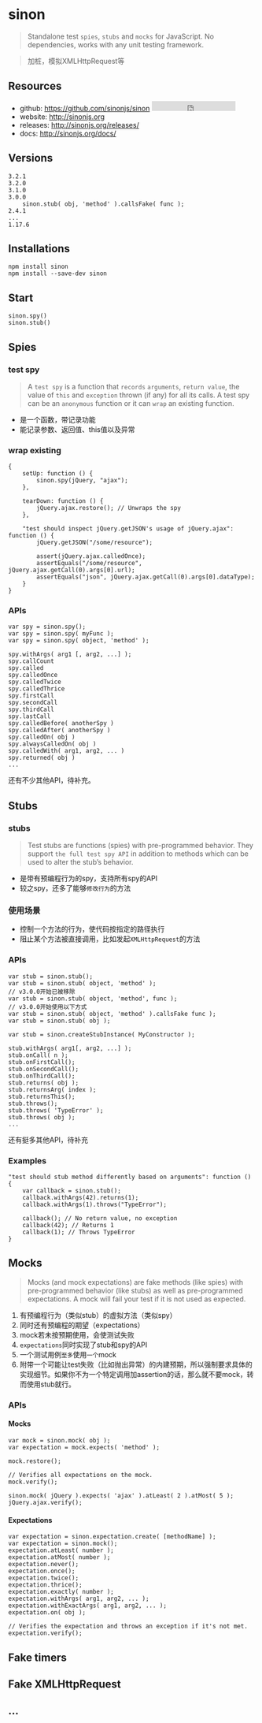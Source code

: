 # sinon

> Standalone test `spies`, `stubs` and `mocks` for JavaScript. No dependencies, works with any unit testing framework.

> 加桩，模拟XMLHttpRequest等

## Resources

* github: <https://github.com/sinonjs/sinon> <iframe src="https://ghbtns.com/github-btn.html?user=sinonjs&repo=sinon&type=star&count=true" frameborder="0" scrolling="0" width="170px" height="20px"></iframe>  
* website: <http://sinonjs.org>
* releases: <http://sinonjs.org/releases/>
* docs: <http://sinonjs.org/docs/>


## Versions

    3.2.1
    3.2.0
    3.1.0
    3.0.0 
        sinon.stub( obj, 'method' ).callsFake( func );
    2.4.1
    ...
    1.17.6



## Installations

    npm install sinon
    npm install --save-dev sinon


## Start

    sinon.spy()
    sinon.stub()


## Spies

### test spy

> A `test spy` is a function that `records` `arguments`, `return value`, the value of `this` and `exception` thrown (if any) for all its calls. A test spy can be an `anonymous` function or it can `wrap` an existing function.

* 是一个函数，带记录功能
* 能记录参数、返回值、this值以及异常 


### wrap existing

    {
        setUp: function () {
            sinon.spy(jQuery, "ajax");
        },

        tearDown: function () {
            jQuery.ajax.restore(); // Unwraps the spy
        },

        "test should inspect jQuery.getJSON's usage of jQuery.ajax": function () {
            jQuery.getJSON("/some/resource");

            assert(jQuery.ajax.calledOnce);
            assertEquals("/some/resource", jQuery.ajax.getCall(0).args[0].url);
            assertEquals("json", jQuery.ajax.getCall(0).args[0].dataType);
        }
    }


### APIs

    var spy = sinon.spy();
    var spy = sinon.spy( myFunc );
    var spy = sinon.spy( object, 'method' );

    spy.withArgs( arg1 [, arg2, ...] );
    spy.callCount
    spy.called
    spy.calledOnce
    spy.calledTwice
    spy.calledThrice
    spy.firstCall
    spy.secondCall
    spy.thirdCall
    spy.lastCall
    spy.calledBefore( anotherSpy )
    spy.calledAfter( anotherSpy )
    spy.calledOn( obj )
    spy.alwaysCalledOn( obj )
    spy.calledWith( arg1, arg2, ... )
    spy.returned( obj )
    ...

还有不少其他API，待补充。


## Stubs

### stubs

> Test stubs are functions (spies) with pre-programmed behavior. They support `the full test spy API` in addition to methods which can be used to alter the stub’s behavior.

* 是带有预编程行为的spy，支持所有spy的API
* 较之spy，还多了能够`修改行为`的方法

### 使用场景

* 控制一个方法的行为，使代码按指定的路径执行
* 阻止某个方法被直接调用，比如发起`XMLHttpRequest`的方法


### APIs

    var stub = sinon.stub();
    var stub = sinon.stub( object, 'method' );
    // v3.0.0开始已被移除
    var stub = sinon.stub( object, 'method', func );
    // v3.0.0开始使用以下方式
    var stub = sinon.stub( object, 'method' ).callsFake func );
    var stub = sinon.stub( obj );

    var stub = sinon.createStubInstance( MyConstructor );

    stub.withArgs( arg1[, arg2, ...] );
    stub.onCall( n );
    stub.onFirstCall();
    stub.onSecondCall();
    stub.onThirdCall();
    stub.returns( obj );
    stub.returnsArg( index );
    stub.returnsThis();
    stub.throws();
    stub.throws( 'TypeError' );
    stub.throws( obj );
    ...


还有挺多其他API，待补充


### Examples

	"test should stub method differently based on arguments": function () {
		var callback = sinon.stub();
		callback.withArgs(42).returns(1);
		callback.withArgs(1).throws("TypeError");

		callback(); // No return value, no exception
		callback(42); // Returns 1
		callback(1); // Throws TypeError
	}


## Mocks

> Mocks (and mock expectations) are fake methods (like spies) with pre-programmed behavior (like stubs) as well as pre-programmed expectations. A mock will fail your test if it is not used as expected.

1. 有预编程行为（类似stub）的虚拟方法（类似spy）
2. 同时还有预编程的期望（expectations）
3. mock若未按预期使用，会使测试失败
4. `expectations`同时实现了stub和spy的API
5. 一个测试用例`至多`使用`一个`mock
6. 附带一个可能让test失败（比如抛出异常）的内建预期，所以强制要求具体的实现细节。如果你不为一个特定调用加assertion的话，那么就不要mock，转而使用stub就行。


### APIs


#### Mocks

    var mock = sinon.mock( obj );
    var expectation = mock.expects( 'method' );

    mock.restore();

	// Verifies all expectations on the mock.
    mock.verify();

    sinon.mock( jQuery ).expects( 'ajax' ).atLeast( 2 ).atMost( 5 );
    jQuery.ajax.verify();


#### Expectations

    var expectation = sinon.expectation.create( [methodName] );
    var expectation = sinon.mock();
    expectation.atLeast( number );
    expectation.atMost( number );
    expectation.never();
    expectation.once();
    expectation.twice();
    expectation.thrice();
    expectation.exactly( number );
    expectation.withArgs( arg1, arg2, ... );
    expectation.withExactArgs( arg1, arg2, ... );
    expectation.on( obj );

	// Verifies the expectation and throws an exception if it's not met.
    expectation.verify();






## Fake timers

## Fake XMLHttpRequest

## ...
